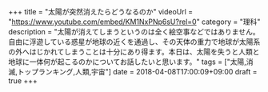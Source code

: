 +++
title =  "太陽が突然消えたらどうなるのか"
videoUrl = "https://www.youtube.com/embed/KM1NxPNp6sU?rel=0"
category = "理科"
description = "太陽が消えてしまうというのは全く絵空事などではありません。自由に浮遊している惑星が地球の近くを通過し、その天体の重力で地球が太陽系の外へはじかれてしまうことは十分にあり得ます。本日は、太陽を失うと人類と地球に一体何が起こるのかについてお話したいと思います。"
tags = ["太陽,消滅,トップランキング,人類,宇宙"]
date = 2018-04-08T17:00:09+09:00
draft = true
+++

